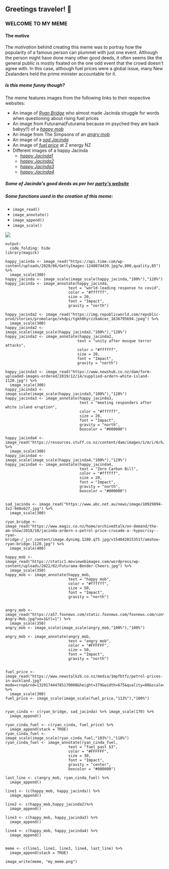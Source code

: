 ## **Greetings traveler!** 👋

### **WELCOME TO MY MEME**

#### **The motive**
The *motivation* behind creating this meme was to portray how the popularity of a famous person can plummet with just one event. Although the person might have done many other good deeds, it often seems like the general public is mostly fixated on the one odd event that the crowd doesn't agree with. In this case, although fuel prices were a global issue, many New Zealanders held the prime minister accountable for it. 

##### **Is this meme funny though?**
The meme features images from the following links to their respective websites:
  - An image of [*Ryan Bridge*](https://www.magic.co.nz/home/archivedtalk/on-demand/the-am-show/2018/10/jacinda-ardern-s-petrol-price-crusade-a--hypocrisy--ryan-bridge-/_jcr_content/image.dynimg.1280.q75.jpg/v1540420153517/amshow-ryan-bridge-1120.jpg) who almost made Jacinda struggle for words when questioning about rising fuel prices
  - An image from Futurama(Futurama because im psyched they are back babyy!!) of a [*happy mob*](https://static1.moviewebimages.com/wordpress/wp-content/uploads/2022/02/Futurama-Bender-Cheers.jpg)
  - An image from The Simpsons of an [*angry mob*](https://a57.foxnews.com/static.foxnews.com/foxnews.com/content/uploads/2018/09/1024/512/Springfield-Angry-Mob.jpg?ve=1&tl=1)
  - An image of a [*sad Jacinda*](https://www.abc.net.au/news/image/10929894-3x2-940x627.jpg)
  - An image of [*fuel price*](https://www.newstalkzb.co.nz/media/1mpfbtfz/petrol-prices-in-auckland.jpg?mode=crop&rnd=132917444785170000&height=379&width=675&quality=80&scale=both) at Z energy NZ
  - Different images of a happy Jacinda
    - [*happy Jacinda1*](https://api.time.com/wp-content/uploads/2020/06/GettyImages-1248074439.jpg?w,800,quality,85)
    - [*happy Jacinda2*](https://img.republicworld.com/republic-prod/stories/promolarge/xhdpi/tgkh0hyrzzka6cec_1636795694.jpeg)
    - [*happy Jacinda3*](https://www.newshub.co.nz/dam/form-uploaded-images-ordered/2019/12/14/supplied-ardern-white-island-1120.jpg)
    - [*happy Jacinda4*](https://resources.stuff.co.nz/content/dam/images/1/m/i/6/h/6/image.related.StuffLandscapeSixteenByNine.1420x800.1nig3u.png/1513632349476.jpg)

##### **Some of Jacinda's good deeds as per her [*party's website*](https://www.labour.org.nz/news-jacindaardern-leadership)**

##### **Some functions used in the creation of this meme:**
 - `image_read()`
 - `image_annotate()`
 - `image_append()`
 - `image_scale()`
    

![](my_meme.png)

```{r}
output:
  code_folding: hide
library(magick)

happy_jacinda <- image_read("https://api.time.com/wp-content/uploads/2020/06/GettyImages-1248074439.jpg?w,800,quality,85") %>%
  image_scale(300)
happy_jacinda <- image_scale(image_scale(happy_jacinda,"100%"),"128%")
happy_jacinda <- image_annotate(happy_jacinda,
                            text = "world-leading response to covid",
                            color = "#ffffff",
                            size = 20,
                            font = "Impact",
                            gravity = "north")

happy_jacinda2 <- image_read("https://img.republicworld.com/republic-prod/stories/promolarge/xhdpi/tgkh0hyrzzka6cec_1636795694.jpeg") %>%
  image_scale(300)
happy_jacinda2 <- image_scale(image_scale(happy_jacinda2,"100%"),"128%")
happy_jacinda2 <- image_annotate(happy_jacinda2,
                                text = "unity after mosque terror attacks",
                                color = "#ffffff",
                                size = 20,
                                font = "Impact",
                                gravity = "north")

happy_jacinda3 <- image_read("https://www.newshub.co.nz/dam/form-uploaded-images-ordered/2019/12/14/supplied-ardern-white-island-1120.jpg") %>%
  image_scale(300)
happy_jacinda3 <- image_scale(image_scale(happy_jacinda3,"100%"),"128%")
happy_jacinda3 <- image_annotate(happy_jacinda3,
                                 text = "meeting responders after white island eruption",
                                 color = "#ffffff",
                                 size = 20,
                                 font = "Impact",
                                 gravity = "north",
                                 boxcolor = "#000000")

happy_jacinda4 <- image_read("https://resources.stuff.co.nz/content/dam/images/1/m/i/6/h/6/image.related.StuffLandscapeSixteenByNine.1420x800.1nig3u.png/1513632349476.jpg") %>% 
  image_scale(300)
happy_jacinda4 <- image_scale(image_scale(happy_jacinda4,"100%"),"129%")
happy_jacinda4 <- image_annotate(happy_jacinda4,
                                 text = "Zero Carbon Bill",
                                 color = "#ffffff",
                                 size = 20,
                                 font = "Impact",
                                 gravity = "north",
                                 boxcolor = "#000000")


sad_jacinda <- image_read("https://www.abc.net.au/news/image/10929894-3x2-940x627.jpg") %>%
  image_scale(300)

ryan_bridge <- image_read("https://www.magic.co.nz/home/archivedtalk/on-demand/the-am-show/2018/10/jacinda-ardern-s-petrol-price-crusade-a--hypocrisy--ryan-bridge-/_jcr_content/image.dynimg.1280.q75.jpg/v1540420153517/amshow-ryan-bridge-1120.jpg") %>%
  image_scale(400)

happy_mob <- image_read("https://static1.moviewebimages.com/wordpress/wp-content/uploads/2022/02/Futurama-Bender-Cheers.jpg") %>%
  image_scale(350)
happy_mob <- image_annotate(happy_mob,
                            text = "happy mob",
                            color = "#ffffff",
                            size = 50,
                            font = "Impact",
                            gravity = "north")


angry_mob <- image_read("https://a57.foxnews.com/static.foxnews.com/foxnews.com/content/uploads/2018/09/1024/512/Springfield-Angry-Mob.jpg?ve=1&tl=1") %>% 
  image_scale(350)
angry_mob <- image_scale(image_scale(angry_mob,"100%"),"100%")

angry_mob <- image_annotate(angry_mob,
                            text = "angry mob",
                            color = "#FFFFFF",
                            size = 50,
                            font = "Impact",
                            gravity = "north")


fuel_price <- image_read("https://www.newstalkzb.co.nz/media/1mpfbtfz/petrol-prices-in-auckland.jpg?mode=crop&rnd=132917444785170000&height=379&width=675&quality=80&scale=both") %>%
  image_scale(300)
fuel_price <- image_scale(image_scale(fuel_price,"113%"),"100%")


ryan_cinda <- c(ryan_bridge, sad_jacinda) %>% image_scale(170) %>%
  image_append()

ryan_cinda_fuel <- c(ryan_cinda, fuel_price) %>%
  image_append(stack = TRUE)
ryan_cinda_fuel <- image_scale(image_scale(ryan_cinda_fuel,"103%"),"110%")
ryan_cinda_fuel <- image_annotate(ryan_cinda_fuel,
                            text = "fuel past $3",
                            color = "#FFFFFF",
                            size = 30,
                            font = "Impact",
                            gravity = "center",
                            boxcolor = "#000000")

last_line <- c(angry_mob, ryan_cinda_fuel) %>%
  image_append()

line1 <- (c(happy_mob, happy_jacinda)) %>%
  image_append()

line2 <- c(happy_mob,happy_jacinda2)%>%
  image_append()

line3 <- c(happy_mob, happy_jacinda3) %>%
  image_append()

line4 <- c(happy_mob, happy_jacinda4) %>%
  image_append()


meme <- c(line1, line2, line3, line4, last_line) %>%
  image_append(stack = TRUE)

image_write(meme, "my_meme.png")

```
